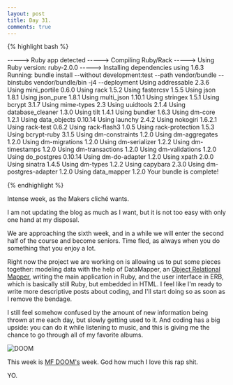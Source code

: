 ```yaml
---
layout: post
title: Day 31.
comments: true
---
```


{% highlight bash %}

-----> Ruby app detected
-----> Compiling Ruby/Rack
-----> Using Ruby version: ruby-2.0.0
-----> Installing dependencies using 1.6.3
       Running: bundle install --without development:test --path vendor/bundle --binstubs vendor/bundle/bin -j4 --deployment
       Using addressable 2.3.6
       Using mini_portile 0.6.0
       Using rack 1.5.2
       Using fastercsv 1.5.5
       Using json 1.8.1
       Using json_pure 1.8.1
       Using multi_json 1.10.1
       Using stringex 1.5.1
       Using bcrypt 3.1.7
       Using mime-types 2.3
       Using uuidtools 2.1.4
       Using database_cleaner 1.3.0
       Using tilt 1.4.1
       Using bundler 1.6.3
       Using dm-core 1.2.1
       Using data_objects 0.10.14
       Using launchy 2.4.2
       Using nokogiri 1.6.2.1
       Using rack-test 0.6.2
       Using rack-flash3 1.0.5
       Using rack-protection 1.5.3
       Using bcrypt-ruby 3.1.5
       Using dm-constraints 1.2.0
       Using dm-aggregates 1.2.0
       Using dm-migrations 1.2.0
       Using dm-serializer 1.2.2
       Using dm-timestamps 1.2.0
       Using dm-transactions 1.2.0
       Using dm-validations 1.2.0
       Using do_postgres 0.10.14
       Using dm-do-adapter 1.2.0
       Using xpath 2.0.0
       Using sinatra 1.4.5
       Using dm-types 1.2.2
       Using capybara 2.3.0
       Using dm-postgres-adapter 1.2.0
       Using data_mapper 1.2.0
       Your bundle is complete!

{% endhighlight %}

Intense week, as the Makers cliché wants.

I am not updating the blog as much as I want, but it is not too easy with only one hand at my disposal.

We are approaching the sixth week, and in a while we will enter the second half of the course and become seniors. Time fled, as always when you do something that you enjoy a lot.

Right now the project we are working on is allowing us to put some pieces together: modeling data with the help of DataMapper, an [Object Relational Mapper](http://en.wikipedia.org/wiki/Object-relational_impedance_mismatch), writing the main application in Ruby, and the user interface in ERB, which is basically still Ruby, but embedded in HTML. I feel like I'm ready to write more descriptive posts about coding, and I'll start doing so as soon as I remove the bendage.

I still feel somehow confused by the amount of new information being thrown at me each day, but slowly getting used to it. And coding has a big upside: you can do it while listening to music, and this is giving me the chance to go through all of my favorite albums.

![DOOM](http://federicomaffei.github.io/public/images/doomsday.jpg)

This week is [MF DOOM's](https://www.youtube.com/watch?v=hL5cun2kQ6M&feature=kp) week. God how much I love this rap shit.

YO.

